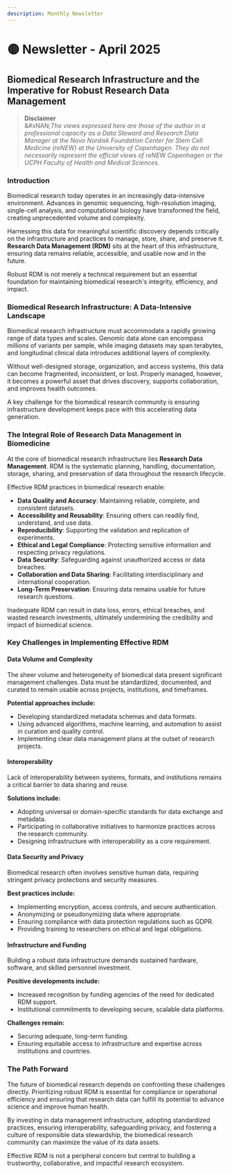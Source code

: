 ```yaml
---
description: Monthly Newsletter
---
```


# 🟡 Newsletter - April 2025

## Biomedical Research Infrastructure and the Imperative for Robust Research Data Management

> **Disclaimer**\
> &#xNAN;_&#x54;he views expressed here are those of the author in a professional capacity as a Data Steward and Research Data Manager at the Novo Nordisk Foundation Center for Stem Cell Medicine (reNEW) at the University of Copenhagen. They do not necessarily represent the official views of reNEW Copenhagen or the UCPH Faculty of Health and Medical Sciences._

### Introduction

Biomedical research today operates in an increasingly data-intensive environment. Advances in genomic sequencing, high-resolution imaging, single-cell analysis, and computational biology have transformed the field, creating unprecedented volume and complexity.

Harnessing this data for meaningful scientific discovery depends critically on the infrastructure and practices to manage, store, share, and preserve it. **Research Data Management (RDM)** sits at the heart of this infrastructure, ensuring data remains reliable, accessible, and usable now and in the future.

Robust RDM is not merely a technical requirement but an essential foundation for maintaining biomedical research's integrity, efficiency, and impact.

### Biomedical Research Infrastructure: A Data-Intensive Landscape

Biomedical research infrastructure must accommodate a rapidly growing range of data types and scales. Genomic data alone can encompass millions of variants per sample, while imaging datasets may span terabytes, and longitudinal clinical data introduces additional layers of complexity.

Without well-designed storage, organization, and access systems, this data can become fragmented, inconsistent, or lost. Properly managed, however, it becomes a powerful asset that drives discovery, supports collaboration, and improves health outcomes.

A key challenge for the biomedical research community is ensuring infrastructure development keeps pace with this accelerating data generation.

### The Integral Role of Research Data Management in Biomedicine

At the core of biomedical research infrastructure lies **Research Data Management**. RDM is the systematic planning, handling, documentation, storage, sharing, and preservation of data throughout the research lifecycle.

Effective RDM practices in biomedical research enable:

* **Data Quality and Accuracy**: Maintaining reliable, complete, and consistent datasets.
* **Accessibility and Reusability**: Ensuring others can readily find, understand, and use data.
* **Reproducibility**: Supporting the validation and replication of experiments.
* **Ethical and Legal Compliance**: Protecting sensitive information and respecting privacy regulations.
* **Data Security**: Safeguarding against unauthorized access or data breaches.
* **Collaboration and Data Sharing**: Facilitating interdisciplinary and international cooperation.
* **Long-Term Preservation**: Ensuring data remains usable for future research questions.

Inadequate RDM can result in data loss, errors, ethical breaches, and wasted research investments, ultimately undermining the credibility and impact of biomedical science.

### Key Challenges in Implementing Effective RDM

#### Data Volume and Complexity

The sheer volume and heterogeneity of biomedical data present significant management challenges. Data must be standardized, documented, and curated to remain usable across projects, institutions, and timeframes.

**Potential approaches include:**

* Developing standardized metadata schemas and data formats.
* Using advanced algorithms, machine learning, and automation to assist in curation and quality control.
* Implementing clear data management plans at the outset of research projects.

#### Interoperability

Lack of interoperability between systems, formats, and institutions remains a critical barrier to data sharing and reuse.

**Solutions include:**

* Adopting universal or domain-specific standards for data exchange and metadata.
* Participating in collaborative initiatives to harmonize practices across the research community.
* Designing infrastructure with interoperability as a core requirement.

#### Data Security and Privacy

Biomedical research often involves sensitive human data, requiring stringent privacy protections and security measures.

**Best practices include:**

* Implementing encryption, access controls, and secure authentication.
* Anonymizing or pseudonymizing data where appropriate.
* Ensuring compliance with data protection regulations such as GDPR.
* Providing training to researchers on ethical and legal obligations.

#### Infrastructure and Funding

Building a robust data infrastructure demands sustained hardware, software, and skilled personnel investment.

**Positive developments include:**

* Increased recognition by funding agencies of the need for dedicated RDM support.
* Institutional commitments to developing secure, scalable data platforms.

**Challenges remain:**

* Securing adequate, long-term funding.
* Ensuring equitable access to infrastructure and expertise across institutions and countries.

### The Path Forward

The future of biomedical research depends on confronting these challenges directly. Prioritizing robust RDM is essential for compliance or operational efficiency and ensuring that research data can fulfill its potential to advance science and improve human health.

By investing in data management infrastructure, adopting standardized practices, ensuring interoperability, safeguarding privacy, and fostering a culture of responsible data stewardship, the biomedical research community can maximize the value of its data assets.

Effective RDM is not a peripheral concern but central to building a trustworthy, collaborative, and impactful research ecosystem.

